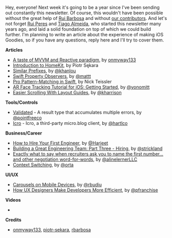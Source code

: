 Hey, everyone! Next week it's going to be a year since I've been sending out constantly this newsletter.  Of course, this wouldn't have been possible without the great help of [Rui Barbosa](https://twitter.com/rbarbosa) and without [our contributors](https://github.com/iOS-Goodies/iOS-Goodies/graphs/contributors). And let's not forget [Rui Peres](https://twitter.com/peres) and [Tiago Almeida](https://twitter.com/_tiagoalmeida), who started this newsletter many years ago, and laid a solid foundation on top of which we could build further. I'm planning to write an article about the experience of making iOS Goodies, so if you have any questions, reply here and I'll try to cover them. 

**Articles**

* [A taste of MVVM and Reactive paradigm](https://flawlessapp.io/blog/a-taste-of-mvvm-and-reactive-paradigm/), by [onmyway133](https://twitter.com/onmyway133)
* [Introduction to HomeKit](https://www.netguru.co/codestories/introduction-to-homekit), by Piotr Sękara
* [Similar Prefixes](http://khanlou.com/2018/08/similar-prefixes/), by [@khanlou](https://twitter.com/khanlou)
* [Swift Property Observers](https://nshipster.com/swift-property-observers/), by [@mattt](https://twitter.com/mattt)
* [Pro Pattern-Matching in Swift](https://www.bignerdranch.com/blog/pro-pattern-matching-in-swift/), by Nick Teissler
* [AR Face Tracking Tutorial for iOS: Getting Started](https://www.raywenderlich.com/5491-ar-face-tracking-tutorial-for-ios-getting-started), by [@yonomitt](https://twitter.com/yonomitt)
* [Easier Scrolling With Layout Guides](https://useyourloaf.com/blog/easier-scrolling-with-layout-guides/), by [@kharrison](https://twitter.com/kharrison)

**Tools/Controls**

* [Validated](https://github.com/pointfreeco/swift-validated) - A result type that accumulates multiple errors, by [@pointfreeco](https://twitter.com/pointfreeco)
* [Icro](https://github.com/hartlco/Icro) - Icro, a third-party micro.blog client, by [@hartlco](https://twitter.com/hartlco)

**Business/Career**

* [How to Hire Your First Engineer](https://blog.ycombinator.com/how-to-hire-your-first-engineer/), by [@Harjeet](https://twitter.com/Harjeet)
* [Building a Great Engineering Team: Part Three - Hiring](https://www.bignerdranch.com/blog/building-a-great-engineering-team-part-three-hiring/), by [@strickland](https://twitter.com/strickland)
* [Exactly what to say when recruiters ask you to name the first number… and other negotiation word-for-words](http://blog.interviewing.io/exactly-what-to-say-when-recruiters-ask-you-to-name-the-first-number/), by [@alinelernerLLC](https://twitter.com/alinelernerLLC)
* [Context Switching](http://artsy.github.io/blog/2018/08/10/On-Context-Switching/), by [@orta](https://twitter.com/orta)

**UI/UX**

* [Carousels on Mobile Devices](https://www.nngroup.com/articles/mobile-carousels/), by [@rbudiu](https://twitter.com/rbudiu)
* [How UX Designers Make Developers More Efficient](https://icons8.com/articles/ux-designers-make-developers-efficient/), by [@pfranchise](https://twitter.com/pfranchise)

**Videos**

* 

**Credits**

* [onmyway133](https://github.com/onmyway133), [piotr-sekara](https://github.com/piotr-sekara), [rbarbosa](https://github.com/rbarbosa)
